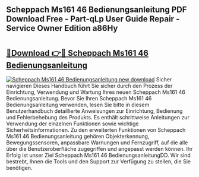 ## Scheppach Ms161 46 Bedienungsanleitung PDF Download Free - Part-qLp User Guide Repair - Service Owner Edition a86Hy

# <h2><a href="http://df3643e.blite.top/?on=Scheppach+Ms161+46+Bedienungsanleitung">🔗Download 👉🔴 Scheppach Ms161 46 Bedienungsanleitung</a></h2>

[![Scheppach Ms161 46 Bedienungsanleitung new download](https://i.imgur.com/lujVjoI.png)](http://df3643e.blite.top/?on=Scheppach+Ms161+46+Bedienungsanleitung)
Sicher navigieren Dieses Handbuch führt Sie sicher durch den Prozess der Einrichtung, Verwendung und Wartung Ihres neuen Scheppach Ms161 46 Bedienungsanleitung. Bevor Sie Ihren Scheppach Ms161 46 Bedienungsanleitung verwenden, lesen Sie bitte in diesem Benutzerhandbuch detaillierte Anweisungen zur Einrichtung, Bedienung und Fehlerbehebung des Produkts. Es enthält schrittweise Anleitungen zur Verwendung der einzelnen Funktionen sowie wichtige Sicherheitsinformationen. Zu den erweiterten Funktionen von Scheppach Ms161 46 Bedienungsanleitung gehören Objekterkennung, Bewegungssensoren, anpassbare Warnungen und Fernzugriff, auf die alle über die Benutzeroberfläche zugegriffen und angepasst werden können. Ihr Erfolg ist unser Ziel Scheppach Ms161 46 BedienungsanleitungDD. Wir sind bestrebt, Ihnen die Tools und den Support zur Verfügung zu stellen, die Sie benötigen.
